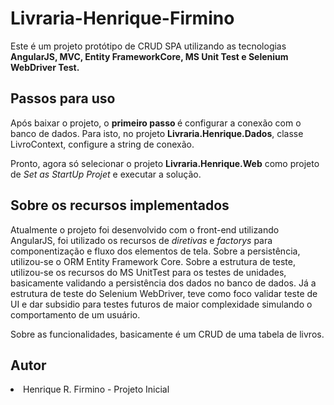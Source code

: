# Livraria-Henrique-Firmino

Este é um projeto protótipo de CRUD SPA utilizando as tecnologias <b>AngularJS, MVC, Entity FrameworkCore, MS Unit Test e Selenium WebDriver Test.</b>

## Passos para uso

Após baixar o projeto, o <b> primeiro passo </b> é configurar a conexão com o banco de dados. Para isto, no projeto <b>Livraria.Henrique.Dados</b>, classe LivroContext, configure a string de conexão.

Pronto, agora só selecionar o projeto <b>Livraria.Henrique.Web</b> como projeto de <i> Set as StartUp Projet</i> e executar a solução.

## Sobre os recursos implementados

Atualmente o projeto foi desenvolvido com o front-end utilizando AngularJS, foi utilizado os recursos de <i>diretivas</i>  e <i> factorys </i> para componentização e fluxo dos elementos de tela. 
Sobre a persistência, utilizou-se o ORM Entity Framework Core.
Sobre a estrutura de teste, utilizou-se os recursos do MS UnitTest para os testes de unidades, basicamente validando a persistência dos dados no banco de dados.
Já a estrutura de teste do Selenium WebDriver, teve como foco validar teste de UI e dar subsidio para testes futuros de maior complexidade simulando o comportamento de um usuário.

Sobre as funcionalidades, basicamente é um CRUD de uma tabela de livros.

## Autor
<li>Henrique R. Firmino - Projeto Inicial</li>
